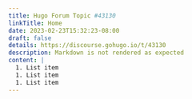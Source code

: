 ```yaml
---
title: Hugo Forum Topic #43130
linkTitle: Home
date: 2023-02-23T15:32:23-08:00
draft: false
details: https://discourse.gohugo.io/t/43130
description: Markdown is not rendered as expected
content: |
  1. List item
  1. List item
  1. List item
---
```

